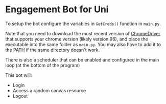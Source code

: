 # Engagement Bot for Uni

To setup the bot configure the variables in `GetCreds()` function in `main.py`.

Note that you need to download the most recent version of [ChromeDriver](https://sites.google.com/chromium.org/driver/) that supports your chrome version (likely version 96), and place the executable into the same folder as `main.py`. You may also have to add it to the PATH if the same directory doesn't work.

There is also a scheduler that can be enabled and configured in the main loop (at the bottom of the program)

This bot will:
- Login
- Access a random canvas resource
- Logout
